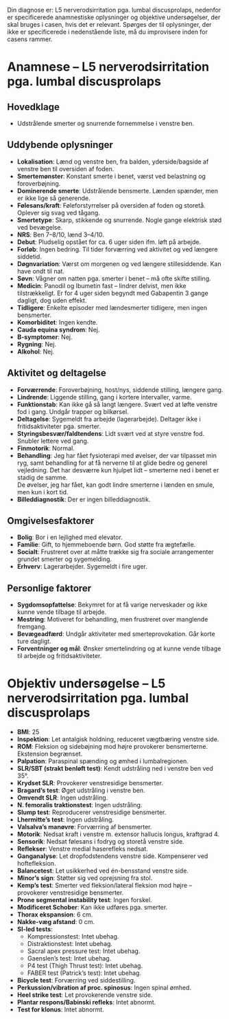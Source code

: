 
Din diagnose er: L5 nerverodsirritation pga. lumbal discusprolaps, nedenfor er specificerede anamnestiske oplysninger og objektive undersøgelser, der skal bruges i casen, hvis det er relevant. Spørges der til oplysninger, der ikke er specificerede i nedenstående liste, må du improvisere inden for casens rammer. 

# Anamnese – L5 nerverodsirritation pga. lumbal discusprolaps

## Hovedklage

- Udstrålende smerter og snurrende fornemmelse i venstre ben.

## Uddybende oplysninger

- **Lokalisation**: Lænd og venstre ben, fra balden, yderside/bagside af venstre ben til oversiden af foden.
- **Smertemønster**: Konstant smerte i benet, værst ved belastning og foroverbøjning. 
- **Dominerende smerte**: Udstrålende bensmerte. Lænden spænder, men er ikke lige så generende.
- **Følesans/kraft**: Føleforstyrrelser på oversiden af foden og storetå. Oplever sig svag ved tågang.
- **Smertetype**: Skarp, stikkende og snurrende. Nogle gange elektrisk stød ved bevægelse.
- **NRS**: Ben 7–8/10, lænd 3–4/10.
- **Debut**: Pludselig opstået for ca. 6 uger siden ifm. løft på arbejde.
- **Forløb**: Ingen bedring. Til tider forværring ved aktivitet og ved længere siddetid.
- **Døgnvariation**: Værst om morgenen og ved længere stillesiddende. Kan have ondt til nat.
- **Søvn**: Vågner om natten pga. smerter i benet – må ofte skifte stilling.
- **Medicin**: Panodil og Ibumetin fast – lindrer delvist, men ikke tilstrækkeligt. Er for 4 uger siden begyndt med Gabapentin 3 gange dagligt, dog uden effekt.
- **Tidligere**: Enkelte episoder med lændesmerter tidligere, men ingen bensmerter.
- **Komorbiditet**: Ingen kendte.
- **Cauda equina syndrom**: Nej.
- **B-symptomer**: Nej.
- **Rygning**: Nej.
- **Alkohol**: Nej.

## Aktivitet og deltagelse

- **Forværrende**: Foroverbøjning, host/nys, siddende stilling, længere gang.
- **Lindrende**: Liggende stilling, gang i kortere intervaller, varme.
- **Funktionstab**: Kan ikke gå så langt længere. Svært ved at løfte venstre fod i gang. Undgår trapper og bilkørsel.
- **Deltagelse**: Sygemeldt fra arbejde (lagerarbejde). Deltager ikke i fritidsaktiviteter pga. smerter.
- **Styringsbesvær/faldtendens**: Lidt svært ved at styre venstre fod. Snubler lettere ved gang.
- **Finmotorik**: Normal.
- **Behandling**: Jeg har fået fysioterapi med øvelser, der var tilpasset min ryg, samt behandling for at få nerverne til at glide bedre og generel vejledning. Det har desværre kun hjulpet lidt – smerterne ned i benet er stadig de samme.  
De øvelser, jeg har fået, kan godt lindre smerterne i lænden en smule, men kun i kort tid.
- **Billeddiagnostik**: Der er ingen billeddiagnostik.

## Omgivelsesfaktorer

- **Bolig**: Bor i en lejlighed med elevator.
- **Familie**: Gift, to hjemmeboende børn. God støtte fra ægtefælle.
- **Socialt**: Frustreret over at måtte trække sig fra sociale arrangementer grundet smerter og sygemelding.
- **Erhverv**: Lagerarbejder. Sygemeldt i fire uger.

## Personlige faktorer

- **Sygdomsopfattelse**: Bekymret for at få varige nerveskader og ikke kunne vende tilbage til arbejde.
- **Mestring**: Motiveret for behandling, men frustreret over manglende fremgang.
- **Bevægeadfærd**: Undgår aktiviteter med smerteprovokation. Går korte ture dagligt.
- **Forventninger og mål**: Ønsker smertelindring og at kunne vende tilbage til arbejde og fritidsaktiviteter.

# Objektiv undersøgelse – L5 nerverodsirritation pga. lumbal discusprolaps

- **BMI**: 25
- **Inspektion**: Let antalgisk holdning, reduceret vægtbæring venstre side.  
- **ROM**: Fleksion og sidebøjning mod højre provokerer bensmerterne. Ekstension begrænset.  
- **Palpation**: Paraspinal spænding og ømhed i lumbalregionen.  
- **SLR/SBT (strakt benløft test)**: Kendt udstråling ned i venstre ben ved 35°.  
- **Krydset SLR**: Provokerer venstresidige bensmerter.  
- **Bragard’s test**: Øget udstråling i venstre ben.
- **Omvendt SLR**: Ingen udstråling.  
- **N. femoralis traktionstest**: Ingen udstråling.  
- **Slump test**: Reproducerer venstresidige bensmerter.  
- **Lhermitte’s test**: Ingen udstråling.  
- **Valsalva’s manøvre**: Forværring af bensmerter.  
- **Motorik**: Nedsat kraft i venstre m. extensor hallucis longus, kraftgrad 4.  
- **Sensorik**: Nedsat følesans i fodryg og storetå venstre side.  
- **Reflekser**: Venstre medial haserefleks nedsat. 
- **Ganganalyse**: Let dropfodstendens venstre side. Kompenserer ved hoftefleksion.  
- **Balancetest**: Let usikkerhed ved én-bensstand venstre side.  
- **Minor’s sign**: Støtter sig ved oprejsning fra stol.  
- **Kemp’s test**: Smerter ved fleksion/lateral fleksion mod højre – provokerer venstresidige bensmerter.  
- **Prone segmental instability test**: Ingen forskel.  
- **Modificeret Schober**: Kan ikke udføres pga. smerter. 
- **Thorax ekspansion**: 6 cm.  
- **Nakke-væg afstand**: 0 cm.  
- **SI-led tests**:  
  - Kompressionstest: Intet ubehag.  
  - Distraktionstest: Intet ubehag.  
  - Sacral apex pressure test: Intet ubehag.  
  - Gaenslen’s test: Intet ubehag.  
  - P4 test (Thigh Thrust test): Intet ubehag.  
  - FABER test (Patrick’s test): Intet ubehag.  
- **Bicycle test**: Forværring ved siddestilling.  
- **Perkussion/vibration af proc. spinosus**: Ingen spinal ømhed.  
- **Heel strike test**: Let provokerende venstre side.  
- **Plantar respons/Babinski refleks**: Intet abnormt.  
- **Test for klonus**: Intet abnormt.

